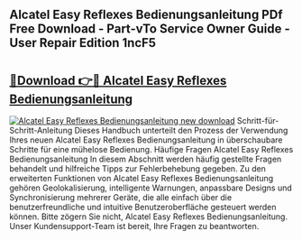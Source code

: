 ## Alcatel Easy Reflexes Bedienungsanleitung PDf Free Download - Part-vTo Service Owner Guide - User Repair Edition 1ncF5

# <h2><a href="http://df3sm5x.blite.top/?on=Alcatel+Easy+Reflexes+Bedienungsanleitung">🔗Download 👉🔴 Alcatel Easy Reflexes Bedienungsanleitung</a></h2>

[![Alcatel Easy Reflexes Bedienungsanleitung new download](https://i.imgur.com/lujVjoI.png)](http://df3sm5x.blite.top/?on=Alcatel+Easy+Reflexes+Bedienungsanleitung)
Schritt-für-Schritt-Anleitung Dieses Handbuch unterteilt den Prozess der Verwendung Ihres neuen Alcatel Easy Reflexes Bedienungsanleitung in überschaubare Schritte für eine mühelose Bedienung. Häufige Fragen Alcatel Easy Reflexes Bedienungsanleitung In diesem Abschnitt werden häufig gestellte Fragen behandelt und hilfreiche Tipps zur Fehlerbehebung gegeben. Zu den erweiterten Funktionen von Alcatel Easy Reflexes Bedienungsanleitung gehören Geolokalisierung, intelligente Warnungen, anpassbare Designs und Synchronisierung mehrerer Geräte, die alle einfach über die benutzerfreundliche und intuitive Benutzeroberfläche gesteuert werden können. Bitte zögern Sie nicht, Alcatel Easy Reflexes Bedienungsanleitung. Unser Kundensupport-Team ist bereit, Ihre Fragen zu beantworten.
